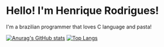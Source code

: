 # Hello! I'm Henrique Rodrigues!

I'm a brazilian programmer that loves C language and pasta!

[![Anurag's GitHub stats](https://github-readme-stats.vercel.app/api?username=Equiel-1703&count_private=true&show_icons=true&theme=radical)](https://github.com/Equiel-1703)
[![Top Langs](https://github-readme-stats.vercel.app/api/top-langs/?username=Equiel-1703&theme=radical&layout=compact)](https://github.com/Equiel-1703)

